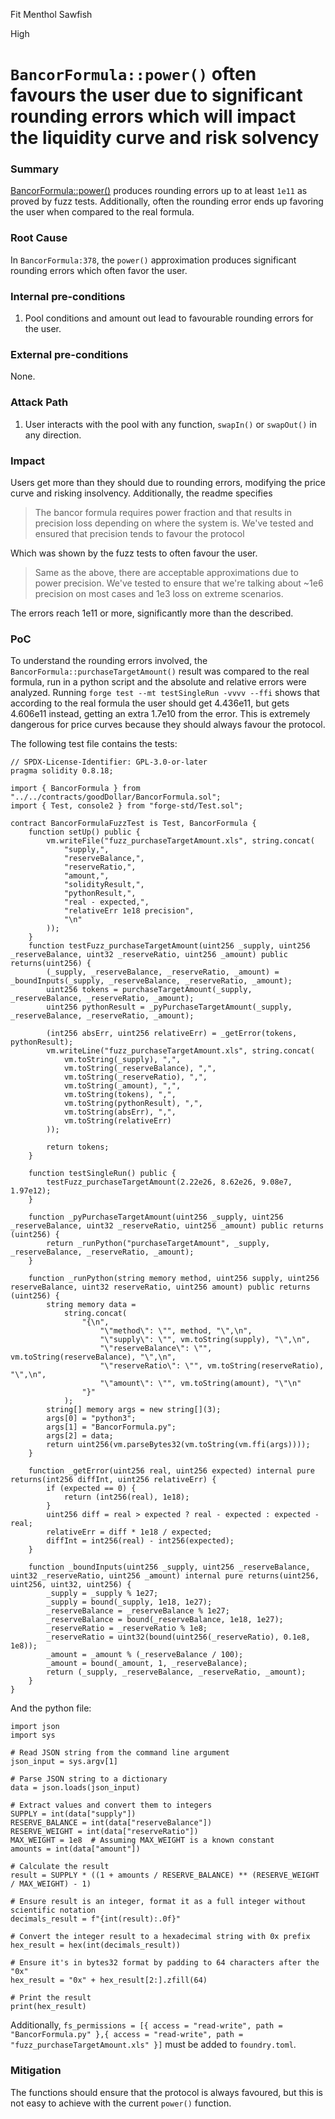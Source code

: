 Fit Menthol Sawfish

High

# `BancorFormula::power()` often favours the user due to significant rounding errors which will impact the liquidity curve and risk solvency

### Summary

[BancorFormula::power()](https://github.com/sherlock-audit/2024-10-mento-update/blob/main/mento-core/contracts/goodDollar/BancorFormula.sol#L378) produces rounding errors up to at least `1e11` as proved by fuzz tests. Additionally, often the rounding error ends up favoring the user when compared to the real formula.

### Root Cause

In `BancorFormula:378`, the `power()` approximation produces significant rounding errors which often favor the user.

### Internal pre-conditions

1. Pool conditions and amount out lead to favourable rounding errors for the user.

### External pre-conditions

None.

### Attack Path

1. User interacts with the pool with any function, `swapIn()` or `swapOut()` in any direction.

### Impact

Users get more than they should due to rounding errors, modifying the price curve and risking insolvency. Additionally, the readme specifies
> The bancor formula requires power fraction and that results in precision loss depending on where the system is. We've tested and ensured that precision tends to favour the protocol

Which was shown by the fuzz tests to often favour the user.

> Same as the above, there are acceptable approximations due to power precision. We've tested to ensure that we're talking about ~1e6 precision on most cases and 1e3 loss on extreme scenarios.

The errors reach 1e11 or more, significantly more than the described.

### PoC

To understand the rounding errors involved, the `BancorFormula::purchaseTargetAmount()` result was compared to the real formula, run in a python script and the absolute and relative errors were analyzed. Running `forge test --mt testSingleRun -vvvv --ffi` shows that according to the real formula the user should get 4.436e11, but gets 4.606e11 instead, getting an extra 1.7e10 from the error. This is extremely dangerous for price curves because they should always favour the protocol.

The following test file contains the tests:
```solidity
// SPDX-License-Identifier: GPL-3.0-or-later
pragma solidity 0.8.18;

import { BancorFormula } from "../../contracts/goodDollar/BancorFormula.sol";
import { Test, console2 } from "forge-std/Test.sol";

contract BancorFormulaFuzzTest is Test, BancorFormula {
    function setUp() public {
        vm.writeFile("fuzz_purchaseTargetAmount.xls", string.concat(
            "supply,",
            "reserveBalance,",
            "reserveRatio,",
            "amount,",
            "solidityResult,",
            "pythonResult,",
            "real - expected,",
            "relativeErr 1e18 precision",
            "\n"
        ));
    }
    function testFuzz_purchaseTargetAmount(uint256 _supply, uint256 _reserveBalance, uint32 _reserveRatio, uint256 _amount) public returns(uint256) {
        (_supply, _reserveBalance, _reserveRatio, _amount) = _boundInputs(_supply, _reserveBalance, _reserveRatio, _amount);
        uint256 tokens = purchaseTargetAmount(_supply, _reserveBalance, _reserveRatio, _amount);
        uint256 pythonResult = _pyPurchaseTargetAmount(_supply, _reserveBalance, _reserveRatio, _amount);

        (int256 absErr, uint256 relativeErr) = _getError(tokens, pythonResult);
        vm.writeLine("fuzz_purchaseTargetAmount.xls", string.concat(
            vm.toString(_supply), ",",
            vm.toString(_reserveBalance), ",",
            vm.toString(_reserveRatio), ",",
            vm.toString(_amount), ",",
            vm.toString(tokens), ",",
            vm.toString(pythonResult), ",",
            vm.toString(absErr), ",",
            vm.toString(relativeErr)
        ));

        return tokens;
    }

    function testSingleRun() public {
        testFuzz_purchaseTargetAmount(2.22e26, 8.62e26, 9.08e7, 1.97e12);
    }

    function _pyPurchaseTargetAmount(uint256 _supply, uint256 _reserveBalance, uint32 _reserveRatio, uint256 _amount) public returns (uint256) {
        return _runPython("purchaseTargetAmount", _supply, _reserveBalance, _reserveRatio, _amount);
    }

    function _runPython(string memory method, uint256 supply, uint256 reserveBalance, uint32 reserveRatio, uint256 amount) public returns (uint256) {
        string memory data =
            string.concat(
                "{\n", 
                    "\"method\": \"", method, "\",\n",
                    "\"supply\": \"", vm.toString(supply), "\",\n",
                    "\"reserveBalance\": \"", vm.toString(reserveBalance), "\",\n",
                    "\"reserveRatio\": \"", vm.toString(reserveRatio), "\",\n",
                    "\"amount\": \"", vm.toString(amount), "\"\n"
                "}"
            );
        string[] memory args = new string[](3);
        args[0] = "python3";
        args[1] = "BancorFormula.py";
        args[2] = data;
        return uint256(vm.parseBytes32(vm.toString(vm.ffi(args))));
    }

    function _getError(uint256 real, uint256 expected) internal pure returns(int256 diffInt, uint256 relativeErr) {
        if (expected == 0) {
            return (int256(real), 1e18);
        }
        uint256 diff = real > expected ? real - expected : expected - real;
        relativeErr = diff * 1e18 / expected;
        diffInt = int256(real) - int256(expected);
    }

    function _boundInputs(uint256 _supply, uint256 _reserveBalance, uint32 _reserveRatio, uint256 _amount) internal pure returns(uint256, uint256, uint32, uint256) {
        _supply = _supply % 1e27;
        _supply = bound(_supply, 1e18, 1e27);
        _reserveBalance = _reserveBalance % 1e27;
        _reserveBalance = bound(_reserveBalance, 1e18, 1e27);
        _reserveRatio = _reserveRatio % 1e8;
        _reserveRatio = uint32(bound(uint256(_reserveRatio), 0.1e8, 1e8));
        _amount = _amount % (_reserveBalance / 100);
        _amount = bound(_amount, 1, _reserveBalance);
        return (_supply, _reserveBalance, _reserveRatio, _amount);
    }
}
```
And the python file:
```python3
import json
import sys

# Read JSON string from the command line argument
json_input = sys.argv[1]

# Parse JSON string to a dictionary
data = json.loads(json_input)

# Extract values and convert them to integers
SUPPLY = int(data["supply"])
RESERVE_BALANCE = int(data["reserveBalance"])
RESERVE_WEIGHT = int(data["reserveRatio"])
MAX_WEIGHT = 1e8  # Assuming MAX_WEIGHT is a known constant
amounts = int(data["amount"])

# Calculate the result
result = SUPPLY * ((1 + amounts / RESERVE_BALANCE) ** (RESERVE_WEIGHT / MAX_WEIGHT) - 1)

# Ensure result is an integer, format it as a full integer without scientific notation
decimals_result = f"{int(result):.0f}"

# Convert the integer result to a hexadecimal string with 0x prefix
hex_result = hex(int(decimals_result))

# Ensure it's in bytes32 format by padding to 64 characters after the "0x"
hex_result = "0x" + hex_result[2:].zfill(64)

# Print the result
print(hex_result)
```

Additionally, `fs_permissions = [{ access = "read-write", path = "BancorFormula.py" },{ access = "read-write", path = "fuzz_purchaseTargetAmount.xls" }]` must be added to `foundry.toml`.

### Mitigation

The functions should ensure that the protocol is always favoured, but this is not easy to achieve with the current `power()` function.